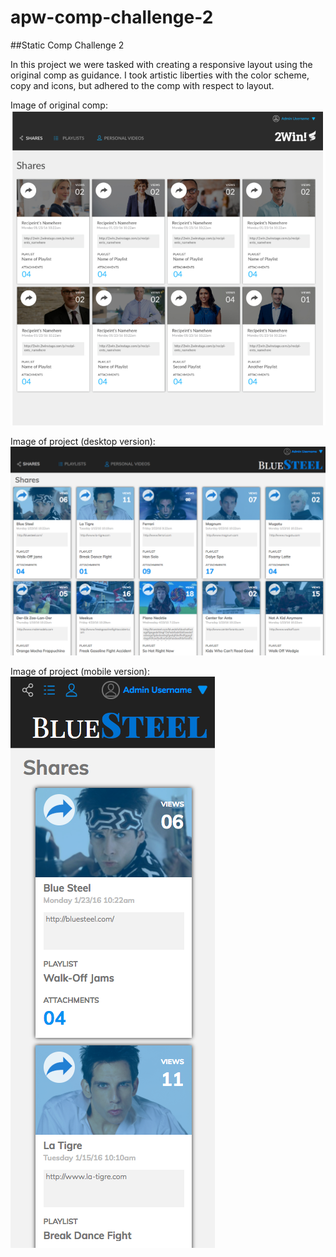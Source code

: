 # apw-comp-challenge-2
##Static Comp Challenge 2

In this project we were tasked with creating a responsive layout using the original comp as guidance. I took artistic liberties with the color scheme, copy and icons, but adhered to the comp with respect to layout.

Image of original comp:
![alt tag](comp-images/comp-image.png)

Image of project (desktop version):
![alt tag](comp-images/project-desktop.png)

Image of project (mobile version):
![alt tag](comp-images/project-mobile.png)
